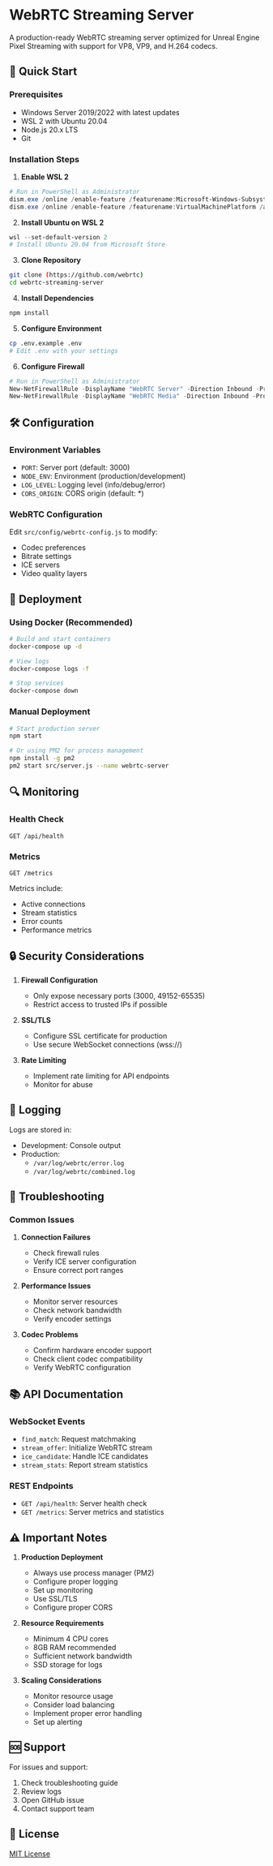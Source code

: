 # WebRTC Streaming Server

A production-ready WebRTC streaming server optimized for Unreal Engine Pixel Streaming with support for VP8, VP9, and H.264 codecs.

## 🚀 Quick Start

### Prerequisites

- Windows Server 2019/2022 with latest updates
- WSL 2 with Ubuntu 20.04
- Node.js 20.x LTS
- Git

### Installation Steps

1. **Enable WSL 2**
```powershell
# Run in PowerShell as Administrator
dism.exe /online /enable-feature /featurename:Microsoft-Windows-Subsystem-Linux /all /norestart
dism.exe /online /enable-feature /featurename:VirtualMachinePlatform /all /norestart
```

2. **Install Ubuntu on WSL 2**
```powershell
wsl --set-default-version 2
# Install Ubuntu 20.04 from Microsoft Store
```

3. **Clone Repository**
```bash
git clone (https://github.com/webrtc)
cd webrtc-streaming-server
```

4. **Install Dependencies**
```bash
npm install
```

5. **Configure Environment**
```bash
cp .env.example .env
# Edit .env with your settings
```

6. **Configure Firewall**
```powershell
# Run in PowerShell as Administrator
New-NetFirewallRule -DisplayName "WebRTC Server" -Direction Inbound -Protocol TCP -LocalPort 3000 -Action Allow
New-NetFirewallRule -DisplayName "WebRTC Media" -Direction Inbound -Protocol UDP -LocalPort 49152-65535 -Action Allow
```

## 🛠️ Configuration

### Environment Variables

- `PORT`: Server port (default: 3000)
- `NODE_ENV`: Environment (production/development)
- `LOG_LEVEL`: Logging level (info/debug/error)
- `CORS_ORIGIN`: CORS origin (default: *)

### WebRTC Configuration

Edit `src/config/webrtc-config.js` to modify:
- Codec preferences
- Bitrate settings
- ICE servers
- Video quality layers

## 🚀 Deployment

### Using Docker (Recommended)

```bash
# Build and start containers
docker-compose up -d

# View logs
docker-compose logs -f

# Stop services
docker-compose down
```

### Manual Deployment

```bash
# Start production server
npm start

# Or using PM2 for process management
npm install -g pm2
pm2 start src/server.js --name webrtc-server
```

## 🔍 Monitoring

### Health Check
```
GET /api/health
```

### Metrics
```
GET /metrics
```

Metrics include:
- Active connections
- Stream statistics
- Error counts
- Performance metrics

## 🔒 Security Considerations

1. **Firewall Configuration**
   - Only expose necessary ports (3000, 49152-65535)
   - Restrict access to trusted IPs if possible

2. **SSL/TLS**
   - Configure SSL certificate for production
   - Use secure WebSocket connections (wss://)

3. **Rate Limiting**
   - Implement rate limiting for API endpoints
   - Monitor for abuse

## 📝 Logging

Logs are stored in:
- Development: Console output
- Production: 
  - `/var/log/webrtc/error.log`
  - `/var/log/webrtc/combined.log`

## 🔧 Troubleshooting

### Common Issues

1. **Connection Failures**
   - Check firewall rules
   - Verify ICE server configuration
   - Ensure correct port ranges

2. **Performance Issues**
   - Monitor server resources
   - Check network bandwidth
   - Verify encoder settings

3. **Codec Problems**
   - Confirm hardware encoder support
   - Check client codec compatibility
   - Verify WebRTC configuration

## 📚 API Documentation

### WebSocket Events

- `find_match`: Request matchmaking
- `stream_offer`: Initialize WebRTC stream
- `ice_candidate`: Handle ICE candidates
- `stream_stats`: Report stream statistics

### REST Endpoints

- `GET /api/health`: Server health check
- `GET /metrics`: Server metrics and statistics

## ⚠️ Important Notes

1. **Production Deployment**
   - Always use process manager (PM2)
   - Configure proper logging
   - Set up monitoring
   - Use SSL/TLS
   - Configure proper CORS

2. **Resource Requirements**
   - Minimum 4 CPU cores
   - 8GB RAM recommended
   - Sufficient network bandwidth
   - SSD storage for logs

3. **Scaling Considerations**
   - Monitor resource usage
   - Consider load balancing
   - Implement proper error handling
   - Set up alerting

## 🆘 Support

For issues and support:
1. Check troubleshooting guide
2. Review logs
3. Open GitHub issue
4. Contact support team

## 📄 License

[MIT License](LICENSE)
